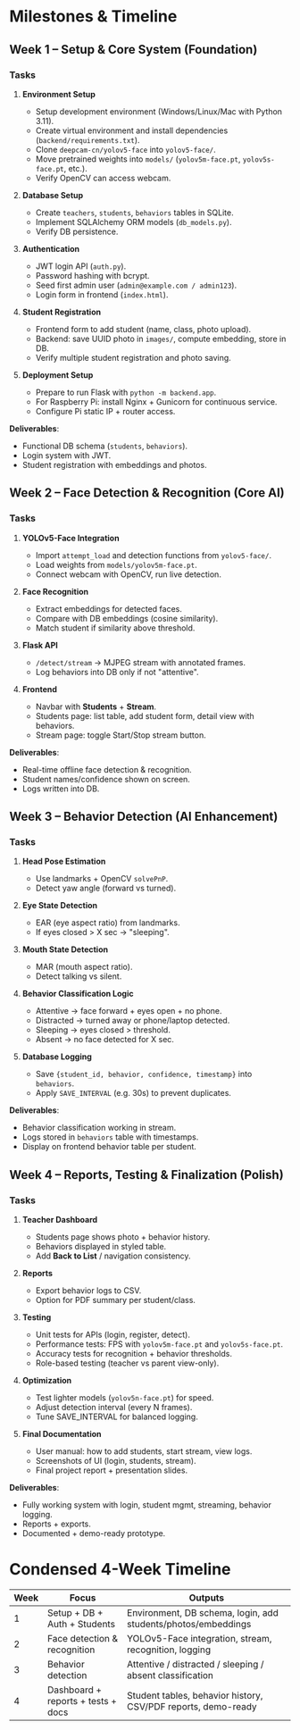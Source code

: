 # Milestones & Timeline

## **Week 1 – Setup & Core System (Foundation)**

### Tasks

1. **Environment Setup**

    * Setup development environment (Windows/Linux/Mac with Python 3.11).
    * Create virtual environment and install dependencies (`backend/requirements.txt`).
    * Clone `deepcam-cn/yolov5-face` into `yolov5-face/`.
    * Move pretrained weights into `models/` (`yolov5m-face.pt`, `yolov5s-face.pt`, etc.).
    * Verify OpenCV can access webcam.

2. **Database Setup**

    * Create `teachers`, `students`, `behaviors` tables in SQLite.
    * Implement SQLAlchemy ORM models (`db_models.py`).
    * Verify DB persistence.

3. **Authentication**

    * JWT login API (`auth.py`).
    * Password hashing with bcrypt.
    * Seed first admin user (`admin@example.com / admin123`).
    * Login form in frontend (`index.html`).

4. **Student Registration**

    * Frontend form to add student (name, class, photo upload).
    * Backend: save UUID photo in `images/`, compute embedding, store in DB.
    * Verify multiple student registration and photo saving.

5. **Deployment Setup**

    * Prepare to run Flask with `python -m backend.app`.
    * For Raspberry Pi: install Nginx + Gunicorn for continuous service.
    * Configure Pi static IP + router access.

**Deliverables**:

* Functional DB schema (`students`, `behaviors`).
* Login system with JWT.
* Student registration with embeddings and photos.

## **Week 2 – Face Detection & Recognition (Core AI)**

### Tasks

1. **YOLOv5-Face Integration**

    * Import `attempt_load` and detection functions from `yolov5-face/`.
    * Load weights from `models/yolov5m-face.pt`.
    * Connect webcam with OpenCV, run live detection.

2. **Face Recognition**

    * Extract embeddings for detected faces.
    * Compare with DB embeddings (cosine similarity).
    * Match student if similarity above threshold.

3. **Flask API**

    * `/detect/stream` → MJPEG stream with annotated frames.
    * Log behaviors into DB only if not "attentive".

4. **Frontend**

    * Navbar with **Students** + **Stream**.
    * Students page: list table, add student form, detail view with behaviors.
    * Stream page: toggle Start/Stop stream button.

**Deliverables**:

* Real-time offline face detection & recognition.
* Student names/confidence shown on screen.
* Logs written into DB.

## **Week 3 – Behavior Detection (AI Enhancement)**

### Tasks

1. **Head Pose Estimation**

    * Use landmarks + OpenCV `solvePnP`.
    * Detect yaw angle (forward vs turned).

2. **Eye State Detection**

    * EAR (eye aspect ratio) from landmarks.
    * If eyes closed > X sec → "sleeping".

3. **Mouth State Detection**

    * MAR (mouth aspect ratio).
    * Detect talking vs silent.

4. **Behavior Classification Logic**

    * Attentive → face forward + eyes open + no phone.
    * Distracted → turned away or phone/laptop detected.
    * Sleeping → eyes closed > threshold.
    * Absent → no face detected for X sec.

5. **Database Logging**

    * Save `{student_id, behavior, confidence, timestamp}` into `behaviors`.
    * Apply `SAVE_INTERVAL` (e.g. 30s) to prevent duplicates.

**Deliverables**:

* Behavior classification working in stream.
* Logs stored in `behaviors` table with timestamps.
* Display on frontend behavior table per student.


## **Week 4 – Reports, Testing & Finalization (Polish)**

### Tasks

1. **Teacher Dashboard**

    * Students page shows photo + behavior history.
    * Behaviors displayed in styled table.
    * Add **Back to List** / navigation consistency.

2. **Reports**

    * Export behavior logs to CSV.
    * Option for PDF summary per student/class.

3. **Testing**

    * Unit tests for APIs (login, register, detect).
    * Performance tests: FPS with `yolov5m-face.pt` and `yolov5s-face.pt`.
    * Accuracy tests for recognition + behavior thresholds.
    * Role-based testing (teacher vs parent view-only).

4. **Optimization**

    * Test lighter models (`yolov5n-face.pt`) for speed.
    * Adjust detection interval (every N frames).
    * Tune SAVE_INTERVAL for balanced logging.

5. **Final Documentation**

    * User manual: how to add students, start stream, view logs.
    * Screenshots of UI (login, students, stream).
    * Final project report + presentation slides.

**Deliverables**:

* Fully working system with login, student mgmt, streaming, behavior logging.
* Reports + exports.
* Documented + demo-ready prototype.

# Condensed 4-Week Timeline

| Week | Focus                              | Outputs                                                       |
| ---- | ---------------------------------- | ------------------------------------------------------------- |
| 1    | Setup + DB + Auth + Students       | Environment, DB schema, login, add students/photos/embeddings |
| 2    | Face detection & recognition       | YOLOv5-Face integration, stream, recognition, logging         |
| 3    | Behavior detection                 | Attentive / distracted / sleeping / absent classification     |
| 4    | Dashboard + reports + tests + docs | Student tables, behavior history, CSV/PDF reports, demo-ready |
